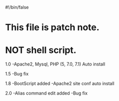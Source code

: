 #!/bin/false

# This file is patch note.
# NOT shell script.

1.0
-Apache2, Mysql, PHP (5, 7.0, 7.1) Auto install

1.5
-Bug fix

1.8
-BootScript added
-Apache2 site conf auto install

2.0
-Alias command edit added
-Bug fix
